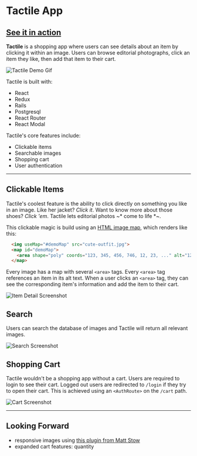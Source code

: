 # Tactile App
## [See it in action](http://ashvalejohn-full-stack.herokuapp.com/#/)
__Tactile__ is a shopping app where users can see details about an item by clicking it within an image. Users can browse editorial photographs, click an item they like, then add that item to their cart. 

![Tactile Demo Gif](http://res.cloudinary.com/ashvalejohn/image/upload/c_scale,w_800/v1512164119/readme_ghsm5g.gif)

Tactile is built with:
- React
- Redux
- Rails
- Postgresql
- React Router
- React Modal

Tactile's core features include:
- Clickable items
- Searchable images
- Shopping cart
- User authentication

___
## Clickable Items
Tactile's coolest feature is the ability to click directly on something you like in an image. Like her jacket? *Click it*. Want to know more about those shoes? *Click 'em*. Tactile lets editorial photos ~* come to life *~.

This clickable magic is build using an [HTML image map](https://developer.mozilla.org/en-US/docs/Web/HTML/Element/map), which renders like this:
```html
  <img useMap="#demoMap" src="cute-outfit.jpg">
  <map id="demoMap">
    <area shape="poly" coords="123, 345, 456, 746, 12, 23, ..." alt="12">
  </map>
```
Every image has a map with several `<area>` tags. Every `<area>` tag references an item in its alt text. When a user clicks an `<area>` tag, they can see the corresponding item's information and add the item to their cart.

![Item Detail Screenshot](http://res.cloudinary.com/ashvalejohn/image/upload/c_scale,w_800/v1512167147/Screen_Shot_2017-12-01_at_2.24.54_PM_sgji6t.png)

## Search
Users can search the database of images and Tactile will return all relevant images. 

![Search Screenshot](http://res.cloudinary.com/ashvalejohn/image/upload/c_scale,w_800/v1512168130/Screen_Shot_2017-12-01_at_2.41.23_PM_ruqaxv.png)

## Shopping Cart
Tactile wouldn't be a shopping app without a cart. Users are required to login to see their cart. Logged out users are redirected to `/login` if they try to open their cart. This is achieved using an `<AuthRoute>` on the `/cart` path.

![Cart Screenshot](http://res.cloudinary.com/ashvalejohn/image/upload/c_scale,w_800/v1512167963/Screen_Shot_2017-12-01_at_2.38.58_PM_sev5re.png)

___

## Looking Forward
- responsive images using [this plugin from Matt Stow](https://github.com/stowball/jQuery-rwdImageMaps)
- expanded cart features: quantity